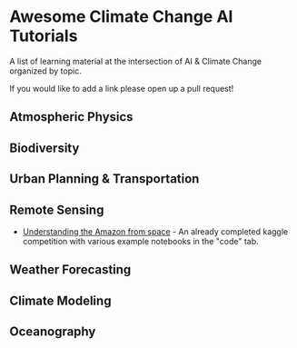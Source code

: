 # Awesome Climate Change AI Tutorials
A list of learning material at the intersection of AI &amp; Climate Change organized by topic.

If you would like to add a link please open up a pull request!

## Atmospheric Physics

## Biodiversity

## Urban Planning & Transportation

## Remote Sensing
- [Understanding the Amazon from space](https://www.kaggle.com/c/planet-understanding-the-amazon-from-space/overview) - An already completed kaggle competition with various example notebooks in the "code" tab.

## Weather Forecasting

## Climate Modeling

## Oceanography

